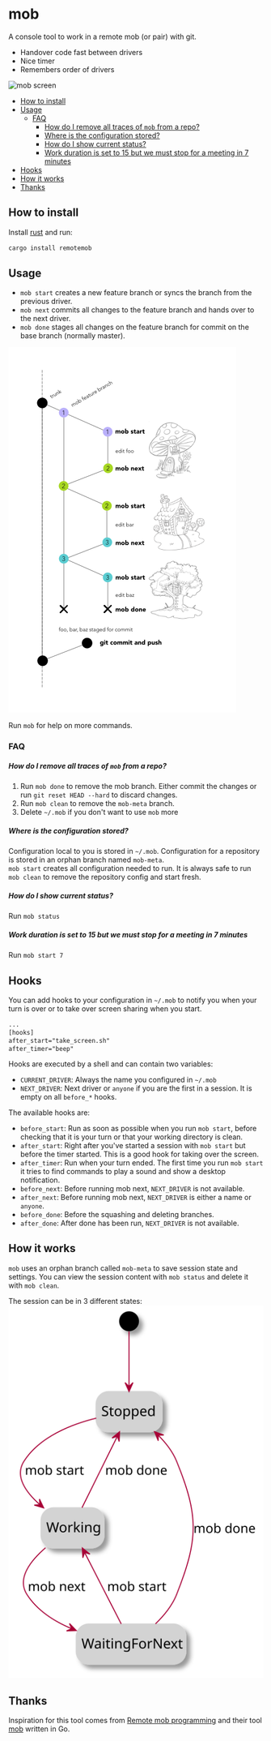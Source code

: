 # mob

A console tool to work in a remote mob (or pair) with git.

* Handover code fast between drivers
* Nice timer
* Remembers order of drivers

![mob screen](https://github.com/afajl/mob/raw/master/screen.gif)



<!-- Run :UpdateToc to update -->
<!-- vim-markdown-toc GFM -->

* [How to install](#how-to-install)
* [Usage](#usage)
  * [FAQ](#faq)
      * [How do I remove all traces of `mob` from a repo?](#how-do-i-remove-all-traces-of-mob-from-a-repo)
      * [Where is the configuration stored?](#where-is-the-configuration-stored)
      * [How do I show current status?](#how-do-i-show-current-status)
      * [Work duration is set to 15 but we must stop for a meeting in 7 minutes](#work-duration-is-set-to-15-but-we-must-stop-for-a-meeting-in-7-minutes)
* [Hooks](#hooks)
* [How it works](#how-it-works)
* [Thanks](#thanks)

<!-- vim-markdown-toc -->

## How to install
Install [rust](https://www.rust-lang.org/tools/install) and run:
```bash
cargo install remotemob
```


## Usage 
- `mob start` creates a new feature branch or syncs the branch from the
  previous driver. 
- `mob next` commits all changes to the feature branch and hands over to the next driver.
- `mob done` stages all changes on the feature branch for commit on the base branch (normally master).

![mob graph](https://github.com/afajl/mob/raw/master/graph.png)

Run `mob` for help on more commands.

### FAQ
##### How do I remove all traces of `mob` from a repo?
1. Run `mob done` to remove the mob branch. Either commit the
changes or run `git reset HEAD --hard` to discard changes.
2. Run `mob clean` to remove the `mob-meta` branch.
3. Delete `~/.mob` if you don't want to use `mob` more

##### Where is the configuration stored?
Configuration local to you is stored in `~/.mob`. Configuration
for a repository is stored in an orphan branch named `mob-meta`.  
`mob start` creates all configuration needed to run. It is always
safe to run `mob clean` to remove the repository config and start
fresh.

##### How do I show current status?
Run `mob status`

##### Work duration is set to 15 but we must stop for a meeting in 7 minutes
Run `mob start 7`


## Hooks
You can add hooks to your configuration in `~/.mob` to notify you
when your turn is over or to take over screen sharing when you
start. 
```language: toml
...
[hooks]
after_start="take_screen.sh"
after_timer="beep"
```


Hooks are executed by a shell and can contain two
variables:
- `CURRENT_DRIVER`: Always the name you configured in `~/.mob`
- `NEXT_DRIVER`: Next driver or `anyone` if you are the first in
  a session. It is empty on all `before_*` hooks.

The available hooks are:
- `before_start`: Run as soon as possible when you run `mob start`, before checking that it is your turn 
   or that your working directory is clean.
- `after_start`: Right after you've started a session with `mob start` but before the timer started. 
   This is a good hook for taking over the screen. 
- `after_timer`: Run when your turn ended. The first time you run
   `mob start` it tries to find commands to play a sound and show
   a desktop notification.
- `before_next`: Before running mob next, `NEXT_DRIVER` is not available.
- `after_next`: Before running mob next, `NEXT_DRIVER` is either
   a name or `anyone`. 
- `before_done`: Before the squashing and deleting branches.
- `after_done`: After done has been run, `NEXT_DRIVER` is not available.


## How it works
`mob` uses an orphan branch called `mob-meta` to save session
state and settings. You can view the session content with `mob
status` and delete it with `mob clean`.

The session can be in 3 different states:
![mob states](https://github.com/afajl/mob/raw/master/assets/state.svg)


## Thanks
Inspiration for this tool comes from [Remote mob
programming](https://www.remotemobprogramming.org/) and their tool
[mob](https://github.com/remotemobprogramming/mob) written in Go.
